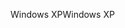 <span data-ttu-id="568c8-101">Windows XP</span><span class="sxs-lookup"><span data-stu-id="568c8-101">Windows XP</span></span>